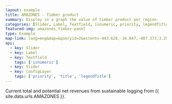 ```yaml
---
layout: example
title: AMAZONES - Timber product
summary: Display in a graph the value of timber product per region.
categories: [Slider, Label, Textfield, isnumeric, priority, legendTitle, title]
featured-img: amazones_timber-panel
type: Example
map-link: lang=eng&map=&queryid=2&extent=-443.628,-16.847,-407.373,3.294&tools=helpintro,layerchooser,zoomextent,customzoom,getfeature,hovershowlegend&options=enablequeries,scale,startopened,hidestylechooser,capabilities&visiblelayers=-1
api: 
  - key: Slider
  - key: Label
  - key: Textfield
    tags: ['isnumeric']
  - key: Slider
  - key: ConfigLayer
    tags: ['priority', 'title', 'legendTitle']
---
```

Current total and potential net revenues from sustainable logging from {{ site.data.urls.AMAZONES }}.
